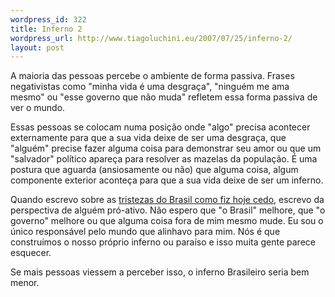 ```yaml
--- 
wordpress_id: 322
title: Inferno 2
wordpress_url: http://www.tiagoluchini.eu/2007/07/25/inferno-2/
layout: post
---
```

A maioria das pessoas percebe o ambiente de forma passiva. Frases negativistas como "minha vida é uma desgraça", "ninguém me ama mesmo" ou "esse governo que não muda" refletem essa forma passiva de ver o mundo.

Essas pessoas se colocam numa posição onde "algo" precisa acontecer externamente para que a sua vida deixe de ser uma desgraça, que "alguém" precise fazer alguma coisa para demonstrar seu amor ou que um "salvador" político apareça para resolver as mazelas da população. É uma postura que aguarda (ansiosamente ou não) que alguma coisa, algum componente exterior aconteça para que a sua vida deixe de ser um inferno.

Quando escrevo sobre as [tristezas do Brasil como fiz hoje cedo](/2007/07/25/inferno/), escrevo da perspectiva de alguém pró-ativo. Não espero que "o Brasil" melhore, que "o governo" melhore ou que alguma coisa fora de mim mesmo mude. Eu sou o único responsável pelo mundo que alinhavo para mim. Nós é que construímos o nosso próprio inferno ou paraíso e isso muita gente parece esquecer.

Se mais pessoas viessem a perceber isso, o inferno Brasileiro seria bem menor.
